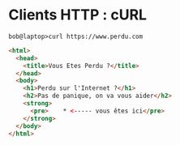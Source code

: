 # Clients HTTP : cURL

```shellsession
bob@laptop>curl https://www.perdu.com
```
```html
<html>
  <head>
    <title>Vous Etes Perdu ?</title>
  </head>
  <body>
    <h1>Perdu sur l'Internet ?</h1>
    <h2>Pas de panique, on va vous aider</h2>
    <strong>
      <pre>    * <----- vous êtes ici</pre>
    </strong>
  </body>
</html>
```